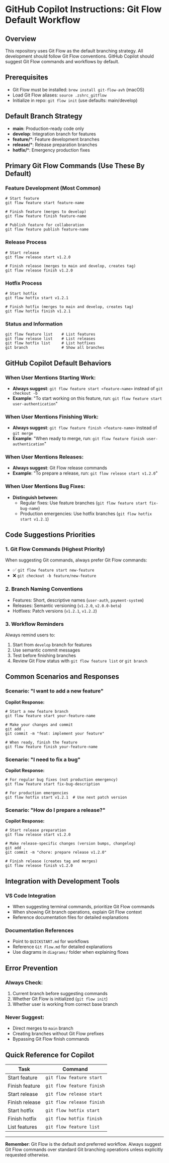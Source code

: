 # GitHub Copilot Instructions: Git Flow Default Workflow

## Overview
This repository uses Git Flow as the default branching strategy. All development should follow Git Flow conventions. GitHub Copilot should suggest Git Flow commands and workflows by default.

## Prerequisites
- Git Flow must be installed: `brew install git-flow-avh` (macOS)
- Load Git Flow aliases: `source .zshrc_gitflow`
- Initialize in repo: `git flow init` (use defaults: main/develop)

## Default Branch Strategy
- **main**: Production-ready code only
- **develop**: Integration branch for features
- **feature/***: Feature development branches
- **release/***: Release preparation branches  
- **hotfix/***: Emergency production fixes

## Primary Git Flow Commands (Use These By Default)

### Feature Development (Most Common)
```shell
# Start feature
git flow feature start feature-name

# Finish feature (merges to develop)
git flow feature finish feature-name

# Publish feature for collaboration
git flow feature publish feature-name
```

### Release Process
```shell
# Start release
git flow release start v1.2.0

# Finish release (merges to main and develop, creates tag)
git flow release finish v1.2.0
```

### Hotfix Process
```shell
# Start hotfix
git flow hotfix start v1.2.1

# Finish hotfix (merges to main and develop, creates tag)
git flow hotfix finish v1.2.1
```

### Status and Information
```shell
git flow feature list    # List features
git flow release list    # List releases
git flow hotfix list     # List hotfixes
git branch               # Show all branches
```

## GitHub Copilot Default Behaviors

### When User Mentions Starting Work:
- **Always suggest**: `git flow feature start <feature-name>` instead of `git checkout -b`
- **Example**: "To start working on this feature, run: `git flow feature start user-authentication`"

### When User Mentions Finishing Work:
- **Always suggest**: `git flow feature finish <feature-name>` instead of `git merge`
- **Example**: "When ready to merge, run: `git flow feature finish user-authentication`"

### When User Mentions Releases:
- **Always suggest**: Git Flow release commands
- **Example**: "To prepare a release, run: `git flow release start v1.2.0`"

### When User Mentions Bug Fixes:
- **Distinguish between**:
  - Regular fixes: Use feature branches (`git flow feature start fix-bug-name`)
  - Production emergencies: Use hotfix branches (`git flow hotfix start v1.2.1`)

## Code Suggestions Priorities

### 1. Git Flow Commands (Highest Priority)
When suggesting Git commands, always prefer Git Flow commands:
- ✅ `git flow feature start new-feature` 
- ❌ `git checkout -b feature/new-feature`

### 2. Branch Naming Conventions
- Features: Short, descriptive names (`user-auth`, `payment-system`)
- Releases: Semantic versioning (`v1.2.0`, `v2.0.0-beta`)
- Hotfixes: Patch versions (`v1.2.1`, `v1.2.2`)

### 3. Workflow Reminders
Always remind users to:
1. Start from `develop` branch for features
2. Use semantic commit messages
3. Test before finishing branches
4. Review Git Flow status with `git flow feature list` or `git branch`

## Common Scenarios and Responses

### Scenario: "I want to add a new feature"
**Copilot Response:**
```shell
# Start a new feature branch
git flow feature start your-feature-name

# Make your changes and commit
git add .
git commit -m "feat: implement your feature"

# When ready, finish the feature
git flow feature finish your-feature-name
```

### Scenario: "I need to fix a bug"
**Copilot Response:**
```shell
# For regular bug fixes (not production emergency)
git flow feature start fix-bug-description

# For production emergencies
git flow hotfix start v1.2.1  # Use next patch version
```

### Scenario: "How do I prepare a release?"
**Copilot Response:**
```shell
# Start release preparation
git flow release start v1.2.0

# Make release-specific changes (version bumps, changelog)
git add .
git commit -m "chore: prepare release v1.2.0"

# Finish release (creates tag and merges)
git flow release finish v1.2.0
```

## Integration with Development Tools

### VS Code Integration
- When suggesting terminal commands, prioritize Git Flow commands
- When showing Git branch operations, explain Git Flow context
- Reference documentation files for detailed explanations

### Documentation References
- Point to `QUICKSTART.md` for workflows
- Reference `Git Flow.md` for detailed explanations
- Use diagrams in `diagrams/` folder when explaining flows

## Error Prevention

### Always Check:
1. Current branch before suggesting commands
2. Whether Git Flow is initialized (`git flow init`)
3. Whether user is working from correct base branch

### Never Suggest:
- Direct merges to `main` branch
- Creating branches without Git Flow prefixes
- Bypassing Git Flow finish commands

## Quick Reference for Copilot

| Task | Command |
|------|---------|
| Start feature | `git flow feature start` |
| Finish feature | `git flow feature finish` |
| Start release | `git flow release start` |
| Finish release | `git flow release finish` |
| Start hotfix | `git flow hotfix start` |
| Finish hotfix | `git flow hotfix finish` |
| List features | `git flow feature list` |

---

**Remember**: Git Flow is the default and preferred workflow. Always suggest Git Flow commands over standard Git branching operations unless explicitly requested otherwise.

